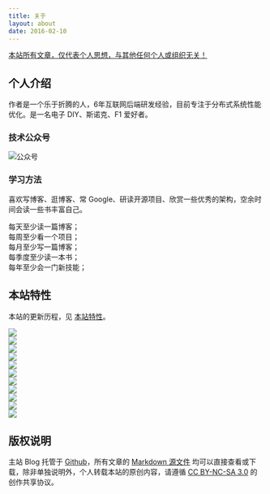 ```yaml
---
title: 关于
layout: about
date: 2016-02-10
---
```

[本站所有文章，仅代表个人思想，与其他任何个人或组织无关！](#)

## 个人介绍

作者是一个乐于折腾的人，6年互联网后端研发经验，目前专注于分布式系统性能优化。是一名电子 DIY、斯诺克、F1 爱好者。

### 技术公众号

![公众号](//www.fanhaobai.com/wechat.jpeg)

### 学习方法

喜欢写博客、逛博客、常 Google、研读开源项目、欣赏一些优秀的架构，空余时间会读一些书丰富自己。

<pre>
每天至少读一篇博客；
每周至少看一个项目；
每月至少写一篇博客；
每季度至少读一本书；
每年至少会一门新技能；
</pre>

## 本站特性

本站的更新历程，见 [本站特性](https://www.fanhaobai.com/about-site/)。

<div class="row"><div class="col m3 s4"><img src="https://www.fanhaobai.com/about/index/6e6ade44-bc83-4a25-8b36-b41c5a0186a0.jpg"></div><div class="col m3 s4"><img src="https://www.fanhaobai.com/about/index/oIvyC4BVfC358zcqI3_8kQua.png"></div><div class="col m3 s4"><img src="https://www.fanhaobai.com/about/index/7fbbc22c-3a0f-466b-87bb-d8d27367c419.gif"></div><div class="col m3 s4"><img src="https://www.fanhaobai.com/about/index/1b8RAFgTPJ65AAY7vARIDYLa.jpg"></div><div class="col m3 s4"><img src="https://www.fanhaobai.com/about/index/9fPXD11M-qsaym50SNAkwFl_.png"></div><div class="col m3 s4"><img src="https://www.fanhaobai.com/about/index/UtjFTjHOIYx92yaA6wsdh0GD.png"></div><div class="col m3 s4"><img src="https://www.fanhaobai.com/about/index/fQm_6CQKLTPRYXQ_vPInMijE.jpg"></div><div class="col m3 s4"><img src="https://www.fanhaobai.com/about/index/8aded4ae-807e-41fa-913d-5f28726a447d.png"></div><div class="col m3 s4"><img src="https://www.fanhaobai.com/about/index/O_tDRRtwdgwUJGleCTb-fJvl.jpg"></div><div class="col m3 s4"><img src="https://www.fanhaobai.com/about/index/98857854-705b-4306-a360-a32f78d87390.png"></div><div class="col m3 s4"><img src="https://www.fanhaobai.com/about/index/ffd01abc-1dc8-41b9-b6c4-004f779dddf3.png"></div></div>

## 版权说明

主站 Blog 托管于 [Github](https://github.com/fan-haobai/blog)，所有文章的 [Markdown 源文件](https://github.com/fan-haobai/blog/tree/master/_posts) 均可以直接查看或下载，除非单独说明外，个人转载本站的原创内容，请遵循 [CC BY-NC-SA 3.0](http://creativecommons.org/licenses/by-nc-sa/3.0/deed.zh) 的创作共享协议。
